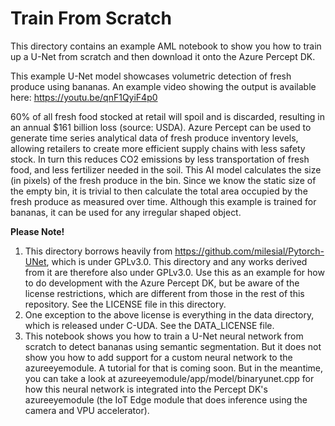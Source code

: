# Train From Scratch

This directory contains an example AML notebook to show you how to train up a U-Net from scratch
and then download it onto the Azure Percept DK. 

This example U-Net model showcases volumetric detection of fresh produce using bananas.  An example video showing the output is available here: https://youtu.be/qnF1QyiF4p0

60% of all fresh food stocked at retail will spoil and is discarded, resulting in an annual $161 billion loss (source: USDA). Azure Percept can be used to generate time series analytical data of fresh produce inventory levels, allowing retailers to create more efficient supply chains with less safety stock. In turn this reduces CO2 emissions by less transportation of fresh food, and less fertilizer needed in the soil. This AI model calculates the size (in pixels) of the fresh produce in the bin. Since we know the static size of the empty bin, it is trivial to then calculate the total area occupied by the fresh produce as measured over time.  Although this example is trained for bananas, it can be used for any irregular shaped object. 

**Please Note!**

1. This directory borrows heavily from https://github.com/milesial/Pytorch-UNet, which is under GPLv3.0. This directory
   and any works derived from it are therefore also under GPLv3.0. Use this as an example for how to do development with
   the Azure Percept DK, but be aware of the license restrictions, which are different from those in the rest of this repository.
   See the LICENSE file in this directory.
1. One exception to the above license is everything in the data directory, which is released under C-UDA. See the DATA_LICENSE file.
1. This notebook shows you how to train a U-Net neural network from scratch to detect bananas using semantic segmentation.
   But it does not show you how to add support for a custom neural network to the azureeyemodule. A tutorial for that is coming
   soon. But in the meantime, you can take a look at azureeyemodule/app/model/binaryunet.cpp for how this neural network is
   integrated into the Percept DK's azureeyemodule (the IoT Edge module that does inference using the camera and VPU accelerator).
